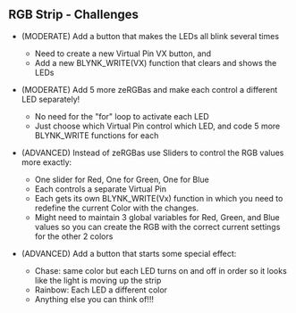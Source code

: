 RGB Strip - Challenges
---

- (MODERATE) Add a button that makes the LEDs all blink several times
  - Need to create a new Virtual Pin VX button, and
  - Add a new BLYNK_WRITE(VX) function that clears and shows the LEDs

- (MODERATE) Add 5 more zeRGBas and make each control a different LED separately!
  - No need for the "for" loop to activate each LED
  - Just choose which Virtual Pin control which LED, and code 5 more BLYNK_WRITE functions for each

- (ADVANCED) Instead of zeRGBas use Sliders to control the RGB values more exactly:
  - One slider for Red, One for Green, One for Blue
  - Each controls a separate Virtual Pin
  - Each gets its own BLYNK_WRITE(Vx) function in which you need to redefine the current Color with the changes.
  - Might need to maintain 3 global variables for Red, Green, and Blue values so you can create the RGB with the correct current settings for the other 2 colors

- (ADVANCED) Add a button that starts some special effect:
  - Chase: same color but each LED turns on and off in order so it looks like the light is moving up the strip
  - Rainbow: Each LED a different color
  - Anything else you can think of!!!
